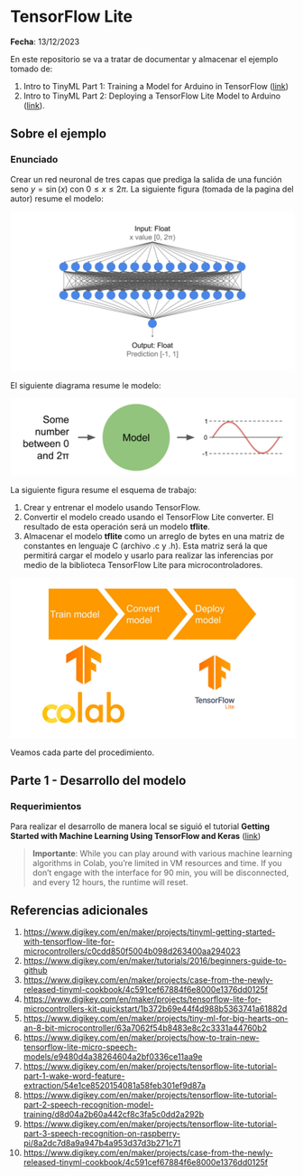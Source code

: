 # TensorFlow Lite

**Fecha**: 13/12/2023

En este repositorio se va a tratar de documentar y almacenar el ejemplo tomado de:
1. Intro to TinyML Part 1: Training a Model for Arduino in TensorFlow ([link](https://www.digikey.com/en/maker/projects/intro-to-tinyml-part-1-training-a-model-for-arduino-in-tensorflow/8f1fc8c0b83d417ab521c48864d2a8ec))
2. Intro to TinyML Part 2: Deploying a TensorFlow Lite Model to Arduino ([link](https://www.digikey.com/en/maker/projects/intro-to-tinyml-part-2-deploying-a-tensorflow-lite-model-to-arduino/59bf2d67256f4b40900a3fa670c14330)). 


## Sobre el ejemplo

### Enunciado

Crear un red neuronal de tres capas que prediga la salida de una función seno $y = \sin(x)$ con $0\leq x \leq 2\pi$. La siguiente figura (tomada de la pagina del autor) resume el modelo:

![red_modelo](network_architecture.png)


El siguiente diagrama resume le modelo:

![modelo_diagrama](network_model.png)

La siguiente figura resume el esquema de trabajo:
1. Crear y entrenar el modelo usando TensorFlow.
2. Convertir el modelo creado usando el TensorFlow Lite converter. El resultado de esta operación será un modelo **tflite**.
3. Almacenar el modelo **tflite** como un arreglo de bytes en una matriz de constantes en lenguaje C (archivo .c y .h). Esta matriz será la que permitirá cargar el modelo y usarlo para realizar las inferencias por medio de la biblioteca TensorFlow Lite para microcontroladores.  

![desarrollo](TFLite.png)

Veamos cada parte del procedimiento.

## Parte 1 - Desarrollo del modelo

### Requerimientos

Para realizar el desarrollo de manera local se siguió el tutorial **Getting Started with Machine Learning Using TensorFlow and Keras** ([link](https://www.digikey.com/en/maker/projects/getting-started-with-machine-learning-using-tensorflow-and-keras/0746640deea84313998f5f95c8206e5b))

> **Importante**: While you can play around with various machine learning algorithms in Colab, you’re limited in VM resources and time. If you don’t engage with the interface for 90 min, you will be disconnected, and every 12 hours, the runtime will reset.




## Referencias adicionales

1. https://www.digikey.com/en/maker/projects/tinyml-getting-started-with-tensorflow-lite-for-microcontrollers/c0cdd850f5004b098d263400aa294023
2. https://www.digikey.com/en/maker/tutorials/2016/beginners-guide-to-github
3. https://www.digikey.com/en/maker/projects/case-from-the-newly-released-tinyml-cookbook/4c591cef67884f6e8000e1376dd0125f
4. https://www.digikey.com/en/maker/projects/tensorflow-lite-for-microcontrollers-kit-quickstart/1b372b69e44f4d988b5363741a61882d
5. https://www.digikey.com/en/maker/projects/tiny-ml-for-big-hearts-on-an-8-bit-microcontroller/63a7062f54b8483e8c2c3331a44760b2
6. https://www.digikey.com/en/maker/projects/how-to-train-new-tensorflow-lite-micro-speech-models/e9480d4a38264604a2bf0336ce11aa9e
7. https://www.digikey.com/en/maker/projects/tensorflow-lite-tutorial-part-1-wake-word-feature-extraction/54e1ce8520154081a58feb301ef9d87a
8. https://www.digikey.com/en/maker/projects/tensorflow-lite-tutorial-part-2-speech-recognition-model-training/d8d04a2b60a442cf8c3fa5c0dd2a292b
9. https://www.digikey.com/en/maker/projects/tensorflow-lite-tutorial-part-3-speech-recognition-on-raspberry-pi/8a2dc7d8a9a947b4a953d37d3b271c71
10. https://www.digikey.com/en/maker/projects/case-from-the-newly-released-tinyml-cookbook/4c591cef67884f6e8000e1376dd0125f


